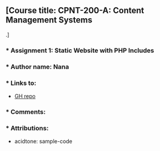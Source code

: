 ## [Course title: CPNT-200-A: Content Management Systems

.]

### * Assignment 1: Static Website with PHP Includes 
### * Author name: Nana

### * Links to:
  + [GH repo](https://github.com/CreativeNana/cpnt200-a1)

### * Comments: 


   
### * Attributions: 
  + acidtone: sample-code

